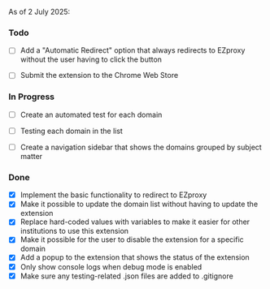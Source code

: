 As of 2 July 2025:

### Todo
- [ ] Add a "Automatic Redirect" option that always redirects to EZproxy without the user having to click the button
- [ ] Submit the extension to the Chrome Web Store 


### In Progress
- [ ] Create an automated test for each domain
- [ ] Testing each domain in the list
- [ ] Create a navigation sidebar that shows the domains grouped by subject matter


### Done
- [x] Implement the basic functionality to redirect to EZproxy
- [x] Make it possible to update the domain list without having to update the extension
- [x] Replace hard-coded values with variables to make it easier for other institutions to use this extension
- [x] Make it possible for the user to disable the extension for a specific domain
- [x] Add a popup to the extension that shows the status of the extension
- [x] Only show console logs when debug mode is enabled
- [x] Make sure any testing-related .json files are added to .gitignore
